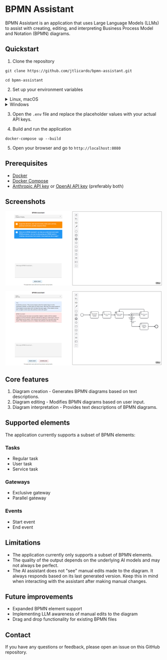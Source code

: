 # BPMN Assistant

BPMN Assistant is an application that uses Large Language Models (LLMs) to assist with creating, editing, and interpreting Business Process Model and Notation (BPMN) diagrams.

## Quickstart
1. Clone the repository  

```
git clone https://github.com/jtlicardo/bpmn-assistant.git
```

```
cd bpmn-assistant
```

2. Set up your environment variables

<details>
<summary>Linux, macOS</summary>

```
cd src/bpmn_assistant
```

```
cp .env.example .env
```

</details>

<details>
<summary>Windows</summary>

```
cd src\bpmn_assistant
```

```
copy .env.example .env
```

</details>

3. Open the `.env` file and replace the placeholder values with your actual API keys.

4. Build and run the application

```
docker-compose up --build
```

5. Open your browser and go to `http://localhost:8080`

## Prerequisites

- [Docker](https://docs.docker.com/get-docker/)  
- [Docker Compose](https://docs.docker.com/compose/install/)  
- [Anthropic API key](https://console.anthropic.com/) or [OpenAI API key](https://platform.openai.com/docs/quickstart) (preferably both)  

## Screenshots

![Screenshot](images/screenshot_1.png)

![Screenshot](images/screenshot_2.png)

## Core features

1. Diagram creation - Generates BPMN diagrams based on text descriptions.
2. Diagram editing - Modifies BPMN diagrams based on user input.
3. Diagram interpretation - Provides text descriptions of BPMN diagrams.

## Supported elements

The application currently supports a subset of BPMN elements:

### Tasks

* Regular task
* User task
* Service task

### Gateways

* Exclusive gateway
* Parallel gateway

### Events

* Start event
* End event

## Limitations

* The application currently only supports a subset of BPMN elements.
* The quality of the output depends on the underlying AI models and may not always be perfect.
* The AI assistant does not "see" manual edits made to the diagram. It always responds based on its last generated version. Keep this in mind when interacting with the assistant after making manual changes.

## Future improvements

* Expanded BPMN element support
* Implementing LLM awareness of manual edits to the diagram
* Drag and drop functionality for existing BPMN files

## Contact

If you have any questions or feedback, please open an issue on this GitHub repository.